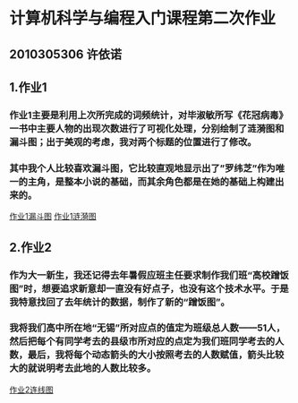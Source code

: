# 计算机科学与编程入门课程第二次作业
## 2010305306 许依诺
## 1.作业1
### 作业1主要是利用上次所完成的词频统计，对毕淑敏所写《花冠病毒》一书中主要人物的出现次数进行了可视化处理，分别绘制了涟漪图和漏斗图；出于美观的考虑，我对两个标题的位置进行了修改。
### 其中我个人比较喜欢漏斗图，它比较直观地显示出了”罗纬芝”作为唯一的主角，是整本小说的基础，而其余角色都是在她的基础上构建出来的。
   [作业1漏斗图](https://badcode523.github.io/%E8%8A%B1%E5%86%A0%E7%97%85%E6%AF%92%E4%BA%BA%E5%90%8D%E7%BB%9F%E8%AE%A1%E6%BC%8F%E6%96%97%E5%9B%BE.html)
   [作业1涟漪图](https://badcode523.github.io/%E8%8A%B1%E5%86%A0%E7%97%85%E6%AF%92%E4%BA%BA%E5%90%8D%E7%BB%9F%E8%AE%A1%E6%B6%9F%E6%BC%AA%E5%9B%BE.html)
## 2.作业2
### 作为大一新生，我还记得去年暑假应班主任要求制作我们班“高校蹭饭图”时，想要追求新意却一直没有好点子，也没有这个技术水平。于是我特意找回了去年统计的数据，制作了新的“蹭饭图”。
### 我将我们高中所在地“无锡”所对应点的值定为班级总人数——51人，然后把每个有同学考去的县级市所对应的点定为我们班同学考去的人数，最后，我将每个动态箭头的大小按照考去的人数赋值，箭头比较大的就说明考去此地的人数比较多。
[作业2连线图](https://badcode523.github.io/20%E5%B1%8A%E5%85%AD%E7%8F%AD%E8%B9%AD%E9%A5%AD%E5%9C%B0%E5%9B%BE.html)
